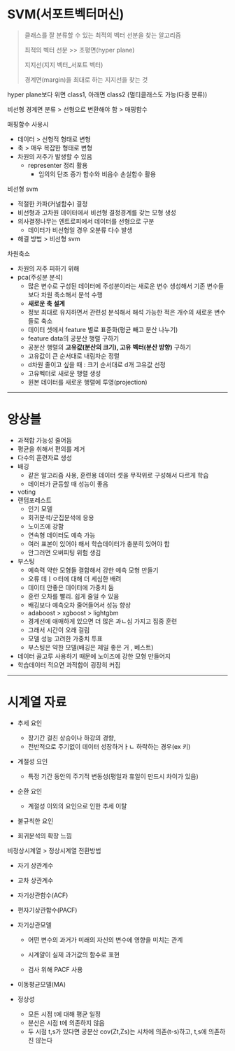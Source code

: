 # SVM(서포트벡터머신)

> 클래스를 잘 분류할 수 있는 최적의 벡터 선분을 찾는 알고리즘
>
> 최적의 벡터 선분 >>  초평면(hyper plane)
>
> 지지선(지지 벡터_서포트 벡터)
>
> 경계면(margin)을 최대로 하는 지지선을 찾는 것



hyper plane보다 위면 class1, 아래면  class2 (멀티클래스도 가능(다중 분류))



비선형 경계면 분류 > 선형으로 변환해야 함 > 매핑함수



매핑함수 사용시

- 데이터 > 선형적 형태로 변형
- 축 > 매우 복잡한 형태로 변형
- 차원의 저주가 발생할 수 있음
  - representer 정리 활용
    - 임의의 단조 증가 함수와 비음수 손실함수 활용



비선형 svm

- 적절한 카파(커널함수) 결정
- 비선형과 고차원 데이터에서 비선형 결정경계를 갖는 모형 생성
- 의사결정나무는 엔트로피에서 데이터를 선형으로 구분 
  - 데이터가 비선형일 경우 오분류 다수 발생
- 해결 방법 > 비선형 svm



차원축소

- 차원의 저주 피하기 위해
- pca(주성분 분석)
  - 많은 변수로 구성된 데이터에 주성분이라는 새로운 변수 생성해서 기존 변수들보다 차원 축소해서 분석 수행
  - **새로운 축 설계**
  - 정보 최대로 유지하면서 관련성 분석해서 해석 가능한 적은 개수의 새로운 변수들로 축소
  - 데이터 셋에서 feature 별로 표준화(평균 빼고 분산 나누기)
  - feature data의 공분산 행렬 구하기
  - 공분산 행렬의 **고유값(분산의 크기), 고유 벡터(분산 방향)** 구하기
  - 고유값이 큰 순서대로 내림차순 정렬
  - d차원 줄이고 싶을 때 : 크기 순서대로 d개 고유값 선정
  - 고유벡터로 새로운 행렬 생성
  - 원본 데이터를 새로운 행렬에 투영(projection)



---

# 앙상블





- 과적합 가능성 줄어듬
- 평균을 취해서 편의를 제거
- 다수의 훈련자료 생성
- 배깅
  - 같은 알고리즘 사용, 훈련용 데이터 셋을 무작위로 구성해서 다르게 학습
  - 데이터가 균등할 때 성능이 좋음
- voting
- 랜덤포레스트
  - 인기 모델
  - 회귀분석/군집분석에 응용
  - 노이즈에 강함
  - 연속형 데이터도 예측 가능
  - 여러 표본이 있어야 해서 학습데이터가 충분히 있어야 함
  - 안그러면 오버피팅 위험 생김
- 부스팅
  - 예측력 약한 모형들 결합해서 강한 예측 모형 만들기
  - 오류 데ㅣㅇ터에 대해 더 세심한 배려
  - 데이터 안좋은 데이터에 가중치 둠
  - 훈련 오차를 빨리. 쉽게 줄일 수 있음
  - 배깅보다 예측오차 줄어들어서 성능 향상
  - adaboost > xgboost > lightgbm
  - 경계선에 애매하게 있으면 더 많은 과ㄴ심 가지고 집중 훈련
  - 그래서 시간이 오래 걸림
  - 모델 성능 고려한 가중치 투표
  - 부스팅은 약한 모델(배깅은 제일 좋은 거 , 베스트)
- 데이터 골고루 사용하기 때문에 노이즈에 강한 모형 만들어지
- 학습데이터 적으면 과적합이 굉장히 커짐



---

# 시계열 자료

- 추세 요인
  - 장기간 걸친 상승이나 하강의 경향, 
  - 전반적으로 주기없이 데이터 성장하거ㅏㄴ 하락하는 경우(ex 키)
- 계절성 요인
  - 특정 기간 동안의 주기적 변동성(평일과 휴일이 만드시 차이가 있음)
- 순환 요인
  - 계절성 이외의 요인으로 인한 추세 이탈
- 불규칙한 요인

- 회귀분석의 확장 느낌

비정상시계열 > 정상시계열 전환방법



- 자기 상관계수
- 교차 상관계수



- 자기상관함수(ACF)	
- 편자기상관함수(PACF)



- 자기상관모델

  - 어떤 변수의 과거가 미래의 자신의 변수에 영향을 미치는 관계	

  - 시계얄이 실제 과거값의 함수로 표현

  - 검사 위해 PACF 사용

- 이동평균모델(MA)



- 정상성
  - 모든 시점 t에 대해 평균 일정
  - 분산은 시점 t에 의존하지 않음
  - 두 시점 t,s가 있다면 공분산 cov(Zt,Zs)는 시차에 의존(t-s)하고, t,s에 의존하진 않는다